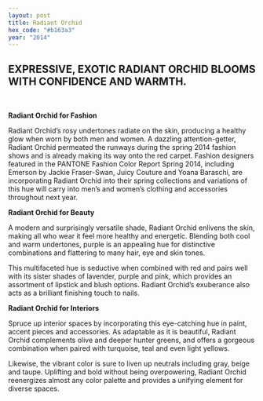 ```yaml
---
layout: post
title: Radiant Orchid
hex_code: "#b163a3"
year: "2014"
---
```

## EXPRESSIVE, EXOTIC RADIANT ORCHID BLOOMS WITH CONFIDENCE AND WARMTH.

 

**Radiant Orchid for Fashion**

Radiant Orchid’s rosy undertones radiate on the skin, producing a healthy glow when worn by both men and women. A dazzling attention-getter, Radiant Orchid permeated the runways during the spring 2014 fashion shows and is already making its way onto the red carpet. Fashion designers featured in the PANTONE Fashion Color Report Spring 2014, including Emerson by Jackie Fraser-Swan, Juicy Couture and Yoana Baraschi, are incorporating Radiant Orchid into their spring collections and variations of this hue will carry into men’s and women’s clothing and accessories throughout next year.

**Radiant Orchid for Beauty**

A modern and surprisingly versatile shade, Radiant Orchid enlivens the skin, making all who wear it feel more healthy and energetic. Blending both cool and warm undertones, purple is an appealing hue for distinctive combinations and flattering to many hair, eye and skin tones.

This multifaceted hue is seductive when combined with red and pairs well with its sister shades of lavender, purple and pink, which provides an assortment of lipstick and blush options. Radiant Orchid’s exuberance also acts as a brilliant finishing touch to nails.

**Radiant Orchid for Interiors**

Spruce up interior spaces by incorporating this eye-catching hue in paint, accent pieces and accessories. As adaptable as it is beautiful, Radiant Orchid complements olive and deeper hunter greens, and offers a gorgeous combination when paired with turquoise, teal and even light yellows.

Likewise, the vibrant color is sure to liven up neutrals including gray, beige and taupe. Uplifting and bold without being overpowering, Radiant Orchid reenergizes almost any color palette and provides a unifying element for diverse spaces.